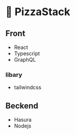 # 🍕 PizzaStack

## Front

- React
- Typescript
- GraphQL

### libary

- tailwindcss

## Beckend

- Hasura
- Nodejs
